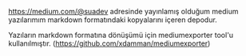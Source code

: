 https://medium.com/@suadev adresinde yayınlamış olduğum medium yazılarımım markdown formatındaki kopyalarını içeren depodur.

Yazıların markdown formatına dönüşümü için mediumexporter tool'u kullanılmıştır. (https://github.com/xdamman/mediumexporter)
